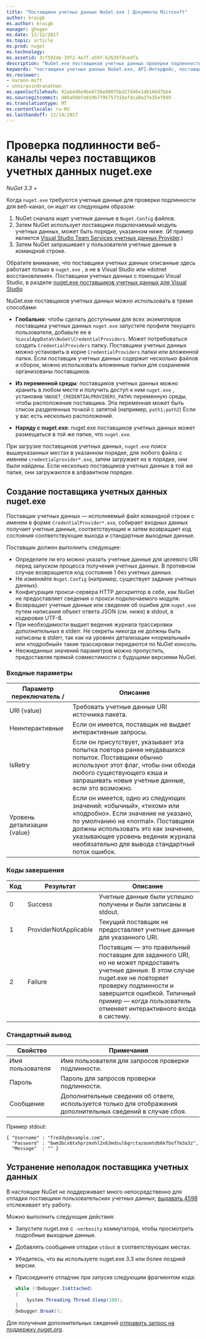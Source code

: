 ```yaml
---
title: "Поставщики учетных данных NuGet.exe | Документы Microsoft"
author: kraigb
ms.author: kraigb
manager: ghogen
ms.date: 12/12/2017
ms.topic: article
ms.prod: nuget
ms.technology: 
ms.assetid: 3cf592de-39f2-4e7f-a597-62635fdcedfa
description: "NuGet.exe поставщиков учетных данных проверки подлинности в веб-канала и реализуются как исполняемые файлы командной строки, соблюдать определенные соглашения."
keywords: "поставщики учетных данных NuGet.exe, API-Интерфейс, поставщика учетных данных проверки подлинности в веб-канала, проверки подлинности в коллекции"
ms.reviewer:
- karann-msft
- unniravindranathan
ms.openlocfilehash: 82ab4d6e9be0736e008f5bd27d46e1db166d7bb4
ms.sourcegitcommit: d0ba99bfe019b779b75731bafdca8a37e35ef0d9
ms.translationtype: MT
ms.contentlocale: ru-RU
ms.lasthandoff: 12/14/2017
---
```

# <a name="authenticating-feeds-with-nugetexe-credential-providers"></a>Проверка подлинности веб-каналы через поставщиков учетных данных nuget.exe

*NuGet 3.3 +*

Когда `nuget.exe` требуются учетные данные для проверки подлинности для веб-канал, он ищет их следующим образом:

1. NuGet сначала ищет учетные данные в `Nuget.Config` файлов.
1. Затем NuGet использует поставщики подключаемый модуль учетных данных, может быть порядке, указанном ниже. (И пример является [Visual Studio Team Services учетных данных Provider](https://www.visualstudio.com/docs/package/get-started/nuget/auth#vsts-credential-provider).)
1. Затем NuGet запрашивает у пользователя учетные данные в командной строке.

Обратите внимание, что поставщики учетных данных описанные здесь работает только в `nuget.exe` , а не в Visual Studio или «dotnet восстановления». Поставщики учетных данных с помощью Visual Studio, в разделе [nuget.exe поставщиков учетных данных для Visual Studio](nuget-credential-providers-for-visual-studio.md)

NuGet.exe поставщиков учетных данных можно использовать в тремя способами:

- **Глобально**: чтобы сделать доступными для всех экземпляров поставщика учетных данных `nuget.exe` запустите профиля текущего пользователя, добавьте ее в `%LocalAppData%\NuGet\CredentialProviders`. Может потребоваться создать `CredentialProviders` папку. Поставщики учетных данных можно установить в корне `CredentialProviders` папки или вложенной папки. Если поставщик учетных данных содержит несколько файлов и сборок, можно использовать вложенные папки для сохранения организованы поставщиков.

- **Из переменной среды**: поставщиков учетных данных можно хранить в любом месте и получить доступ к ним `nuget.exe` , установив `%NUGET_CREDENTIALPROVIDERS_PATH%` переменную среды, чтобы расположение поставщика. Эта переменная может быть список разделенных точкой с запятой (например, `path1;path2`) Если у вас есть несколько расположений.

- **Наряду с nuget.exe**: nuget.exe поставщиков учетных данных может размещаться в той же папке, что `nuget.exe`.

При загрузке поставщиков учетных данных, `nuget.exe` поиск вышеуказанных местах в указанном порядке, для любого файла с именем `credentialprovider*.exe`, затем загружает их в порядке, они были найдены. Если несколько поставщиков учетных данных в той же папке, они загружаются в алфавитном порядке.

## <a name="creating-a-nugetexe-credential-provider"></a>Создание поставщика учетных данных nuget.exe

Поставщик учетных данных — исполняемый файл командной строки с именем в форме `CredentialProvider*.exe`, собирает входных данных получает учетные данные, соответствующие и затем возвращает код состояния соответствующие выхода и стандартные выходные данные.

Поставщик должен выполнить следующее:

- Определите ли его можно указать учетные данные для целевого URI перед запуском процесса получения учетных данных. В противном случае возвращается код состояния 1 без учетных данных.
- Не изменяйте `Nuget.Config` (например, существует задание учетных данных).
- Конфигурация прокси-сервера HTTP дескриптор в себе, как NuGet не предоставляет сведения о прокси подключаемого модуля.
- Возвращает учетные данные или сведения об ошибке для `nuget.exe` путем написания объект ответа JSON (см. ниже) в stdout, в кодировке UTF-8.
- При необходимости выдает ведения журнала трассировки дополнительных в stderr. Не секреты никогда не должны быть написаны в stderr, так как на уровнях детализации «нормальный» или «подробный» такие трассировки передаются по NuGet консоль.
- Неожиданных значений параметров можно пропустить, предоставляя прямой совместимости с будущими версиями NuGet.

### <a name="input-parameters"></a>Входные параметры

| Параметр переключатель / |Описание|
|----------------|-----------|
| URI {value} | Требовать учетные данные URI источника пакета.|
| Неинтерактивные | Если он имеется, поставщик не выдает интерактивные запросы. |
| IsRetry | Если он присутствует, указывает эта попытка повтора ранее неудавшихся попыток. Поставщики обычно используют этот флаг, чтобы они обхода любого существующего кэша и запрашивать новые учетные данные, если это возможно.|
| Уровень детализации {value} | Если он имеется, одно из следующих значений: «обычный», «тихом» или «подробно». Если значение не указано, по умолчанию на «normal». Поставщики должны использовать это как значение, указывающее уровень ведения журнала необязательно для вывода стандартный поток ошибок. |

### <a name="exit-codes"></a>Коды завершения

| Код |Результат | Описание |
|----------------|-----------|-----------|
| 0 | Success | Учетные данные были успешно получены и были записаны в stdout.|
| 1 | ProviderNotApplicable | Текущий поставщик не предоставляет учетные данные для указанного URI.|
| 2 | Failure | Поставщик — это правильный поставщик для заданного URI, но не может предоставить учетные данные. В этом случае nuget.exe не повторяет проверку подлинности и завершится ошибкой. Типичный пример — когда пользователь отменяет интерактивного входа в систему. |

### <a name="standard-output"></a>Стандартный вывод

| Свойство |Примечания|
|----------------|-----------|
| Имя пользователя | Имя пользователя для запросов проверки подлинности.|
| Пароль | Пароль для запросов проверки подлинности.|
| Сообщение | Дополнительные сведения об ответе, используется только для отображения дополнительных сведений в случае сбоя. |

Пример stdout:

    { "Username" : "freddy@example.com",
      "Password" : "bwm3bcx6txhprzmxhl2x63mdsul6grctazoomtdb6kfbof7m3a3z",
      "Message"  : "" }

## <a name="troubleshooting-a-credential-provider"></a>Устранение неполадок поставщика учетных данных

В настоящее NuGet не поддерживает много непосредственно для отладки поставщики пользовательских учетных данных; [выдавать 4598](https://github.com/NuGet/Home/issues/4598) отслеживает эту работу.

Можно выполнить следующие действия:

- Запустите nuget.exe с `-verbosity` коммутатора, чтобы просмотреть подробные выходные данные.
- Добавлять сообщения отладки `stdout` в соответствующих местах.
- Убедитесь, что вы используете nuget.exe 3.3 или более поздней версии.
- Присоедините отладчик при запуске следующим фрагментом кода:

    ```cs
    while (!Debugger.IsAttached)
    {
        System.Threading.Thread.Sleep(100);
    }
    Debugger.Break();
    ```

Для получения дополнительных сведений [отправить запрос на поддержку nuget.org](https://www.nuget.org/policies/Contact).
